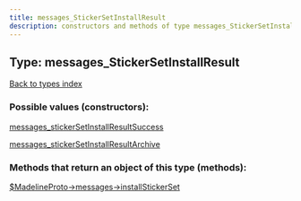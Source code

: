 ```yaml
---
title: messages_StickerSetInstallResult
description: constructors and methods of type messages_StickerSetInstallResult
---
```

## Type: messages\_StickerSetInstallResult  
[Back to types index](index.md)



### Possible values (constructors):

[messages\_stickerSetInstallResultSuccess](../constructors/messages_stickerSetInstallResultSuccess.md)  

[messages\_stickerSetInstallResultArchive](../constructors/messages_stickerSetInstallResultArchive.md)  



### Methods that return an object of this type (methods):

[$MadelineProto->messages->installStickerSet](../methods/messages_installStickerSet.md)  



